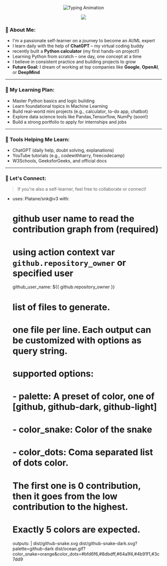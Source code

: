<!-- 🎯 TYPING ANIMATION -->
<p align="center">
  <img src="https://readme-typing-svg.herokuapp.com?font=Fira+Code&size=28&duration=3000&pause=1000&color=007ACC&center=true&vCenter=true&width=800&lines=👋+Hi+there%2C+I'm+Selflearnerc!;🧠+Self-Learning+AI+%26+Python+Every+Day;🎯+Future+Goal:+Work+at+Google+or+OpenAI;💬+Learning+with+ChatGPT's+Help" alt="Typing Animation" />
</p>

<!-- 🌊 MODERN BANNER -->
<p align="center">
  <img src="https://capsule-render.vercel.app/api?type=waving&color=0D1117&height=200&section=header&text=Welcome%20to%20My%20AI%20World!&fontSize=36&fontColor=ffffff&animation=fadeIn" />
</p>




### 🧠 About Me:
-  I'm a passionate self-learner on a journey to become an AI/ML expert
-  I learn daily with the help of **ChatGPT** – my virtual coding buddy
-  recently built a **Python calculator** (my first hands-on project!)
-  Learning Python from scratch – one day, one concept at a time
-  I believe in consistent practice and building projects to grow
-  **Future Goal:** I dream of working at top companies like **Google**, **OpenAI**, or **DeepMind**

---

### 📅 My Learning Plan:
-  Master Python basics and logic building
-  Learn foundational topics in Machine Learning
-  Build real-world mini projects (e.g., calculator, to-do app, chatbot)
-  Explore data science tools like Pandas,Tensorflow, NumPy (soon!)
-  Build a strong portfolio to apply for internships and jobs

---

### 🧰 Tools Helping Me Learn:
-  ChatGPT (daily help, doubt solving, explanations)
-  YouTube tutorials (e.g., codewithharry, freecodecamp)
-  W3Schools, GeeksforGeeks, and official docs

---

### 🤝 Let's Connect:
> If you're also a self-learner, feel free to collaborate or connect!

- uses: Platane/snk@v3
  with:
    # github user name to read the contribution graph from (**required**)
    # using action context var `github.repository_owner` or specified user
    github_user_name: ${{ github.repository_owner }}

    # list of files to generate.
    # one file per line. Each output can be customized with options as query string.
    #
    #  supported options:
    #  - palette:     A preset of color, one of [github, github-dark, github-light]
    #  - color_snake: Color of the snake
    #  - color_dots:  Coma separated list of dots color.
    #                 The first one is 0 contribution, then it goes from the low contribution to the highest.
    #                 Exactly 5 colors are expected.
    outputs: |
      dist/github-snake.svg
      dist/github-snake-dark.svg?palette=github-dark
      dist/ocean.gif?color_snake=orange&color_dots=#bfd6f6,#8dbdff,#64a1f4,#4b91f1,#3c7dd9
